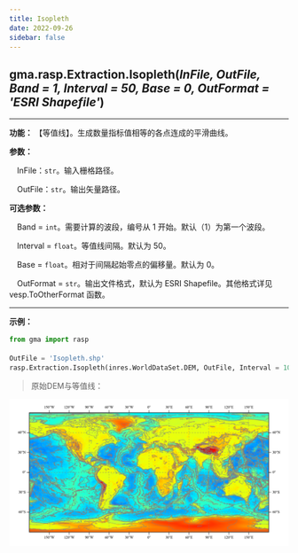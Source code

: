 ```yaml
---
title: Isopleth
date: 2022-09-26
sidebar: false
---
```


## gma.rasp.Extraction.**Isopleth**(*InFile, OutFile, Band = 1, Interval = 50, Base = 0, OutFormat = 'ESRI Shapefile'*)

---

**功能：** 【等值线】。生成数量指标值相等的各点连成的平滑曲线。

**参数：** 

&emsp;InFile：`str`。输入栅格路径。

&emsp;OutFile：`str`。输出矢量路径。

**可选参数：**

&emsp;Band = `int`。需要计算的波段，编号从 1 开始。默认（1）为第一个波段。

&emsp;Interval = `float`。等值线间隔。默认为 50。

&emsp;Base = `float`。相对于间隔起始零点的偏移量。默认为 0。

&emsp;OutFormat = `str`。输出文件格式，默认为 ESRI Shapefile。其他格式详见 vesp.ToOtherFormat 函数。

---

**示例：**

```python
from gma import rasp

OutFile = 'Isopleth.shp'
rasp.Extraction.Isopleth(inres.WorldDataSet.DEM, OutFile, Interval = 1000)
```

> 原始DEM与等值线：

![](/rasp/Isopleth.png)